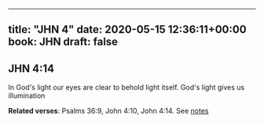 
---
title: "JHN 4"
date: 2020-05-15 12:36:11+00:00
book: JHN
draft: false
---

## JHN 4:14

In God's light our eyes are clear to behold light itself. God's light gives us illumination

**Related verses**: Psalms 36:9, John 4:10, John 4:14. See [notes](https://my.bible.com/notes/3430019375653707887)

